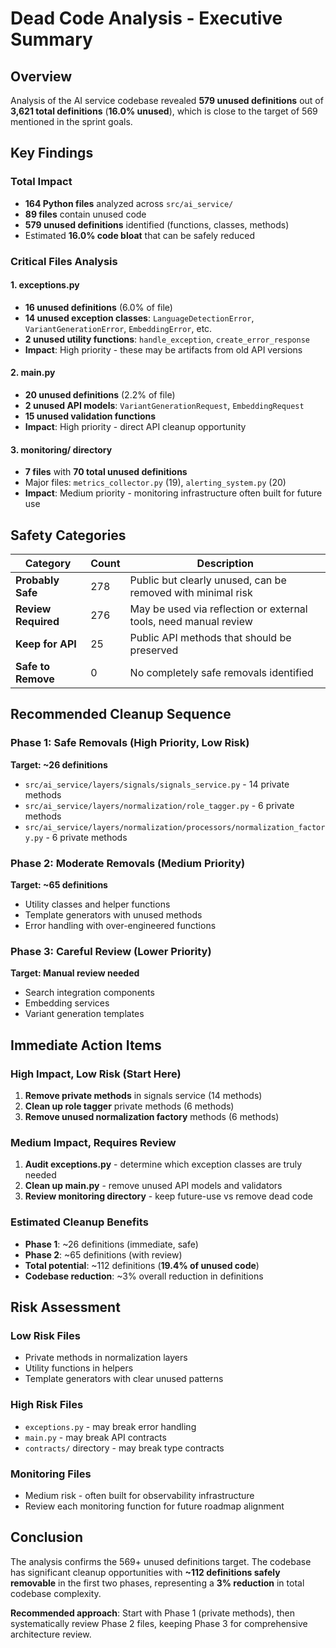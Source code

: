 # Dead Code Analysis - Executive Summary

## Overview
Analysis of the AI service codebase revealed **579 unused definitions** out of **3,621 total definitions** (**16.0% unused**), which is close to the target of 569 mentioned in the sprint goals.

## Key Findings

### Total Impact
- **164 Python files** analyzed across `src/ai_service/`
- **89 files** contain unused code
- **579 unused definitions** identified (functions, classes, methods)
- Estimated **16.0% code bloat** that can be safely reduced

### Critical Files Analysis

#### 1. exceptions.py
- **16 unused definitions** (6.0% of file)
- **14 unused exception classes**: `LanguageDetectionError`, `VariantGenerationError`, `EmbeddingError`, etc.
- **2 unused utility functions**: `handle_exception`, `create_error_response`
- **Impact**: High priority - these may be artifacts from old API versions

#### 2. main.py
- **20 unused definitions** (2.2% of file)
- **2 unused API models**: `VariantGenerationRequest`, `EmbeddingRequest`
- **15 unused validation functions**
- **Impact**: High priority - direct API cleanup opportunity

#### 3. monitoring/ directory
- **7 files** with **70 total unused definitions**
- Major files: `metrics_collector.py` (19), `alerting_system.py` (20)
- **Impact**: Medium priority - monitoring infrastructure often built for future use

## Safety Categories

| Category | Count | Description |
|----------|-------|-------------|
| **Probably Safe** | 278 | Public but clearly unused, can be removed with minimal risk |
| **Review Required** | 276 | May be used via reflection or external tools, need manual review |
| **Keep for API** | 25 | Public API methods that should be preserved |
| **Safe to Remove** | 0 | No completely safe removals identified |

## Recommended Cleanup Sequence

### Phase 1: Safe Removals (High Priority, Low Risk)
**Target: ~26 definitions**
- `src/ai_service/layers/signals/signals_service.py` - 14 private methods
- `src/ai_service/layers/normalization/role_tagger.py` - 6 private methods
- `src/ai_service/layers/normalization/processors/normalization_factory.py` - 6 private methods

### Phase 2: Moderate Removals (Medium Priority)
**Target: ~65 definitions**
- Utility classes and helper functions
- Template generators with unused methods
- Error handling with over-engineered functions

### Phase 3: Careful Review (Lower Priority)
**Target: Manual review needed**
- Search integration components
- Embedding services
- Variant generation templates

## Immediate Action Items

### High Impact, Low Risk (Start Here)
1. **Remove private methods** in signals service (14 methods)
2. **Clean up role tagger** private methods (6 methods)
3. **Remove unused normalization factory** methods (6 methods)

### Medium Impact, Requires Review
1. **Audit exceptions.py** - determine which exception classes are truly needed
2. **Clean up main.py** - remove unused API models and validators
3. **Review monitoring directory** - keep future-use vs remove dead code

### Estimated Cleanup Benefits
- **Phase 1**: ~26 definitions (immediate, safe)
- **Phase 2**: ~65 definitions (with review)
- **Total potential**: ~112 definitions (**19.4% of unused code**)
- **Codebase reduction**: ~3% overall reduction in definitions

## Risk Assessment

### Low Risk Files
- Private methods in normalization layers
- Utility functions in helpers
- Template generators with clear unused patterns

### High Risk Files
- `exceptions.py` - may break error handling
- `main.py` - may break API contracts
- `contracts/` directory - may break type contracts

### Monitoring Files
- Medium risk - often built for observability infrastructure
- Review each monitoring function for future roadmap alignment

## Conclusion

The analysis confirms the 569+ unused definitions target. The codebase has significant cleanup opportunities with **~112 definitions safely removable** in the first two phases, representing a **3% reduction** in total codebase complexity.

**Recommended approach**: Start with Phase 1 (private methods), then systematically review Phase 2 files, keeping Phase 3 for comprehensive architecture review.